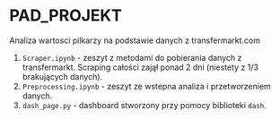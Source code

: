 # PAD_PROJEKT
Analiza wartosci pilkarzy na podstawie danych z transfermarkt.com

1. ```Scraper.ipynb``` - zeszyt z metodami do pobierania danych z transfermarkt. Scraping całości zajął ponad 2 dni (niestety z 1/3 brakujących danych).
2. ```Preprocessing.ipynb``` - zeszyt ze wstepna analiza i przetworzeniem danych.
3. ```dash_page.py``` - dashboard stworzony przy pomocy biblioteki ```dash```.
